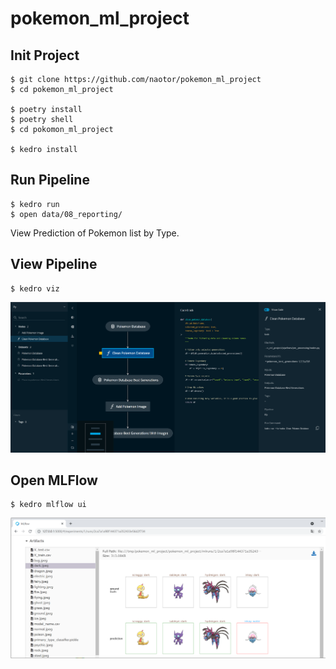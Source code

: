 # pokemon_ml_project

## Init Project

```
$ git clone https://github.com/naotor/pokemon_ml_project
$ cd pokemon_ml_project

$ poetry install
$ poetry shell
$ cd pokomon_ml_project

$ kedro install
```

## Run Pipeline

```
$ kedro run
$ open data/08_reporting/
```

View Prediction of Pokemon list by Type.

## View Pipeline

```
$ kedro viz
```

![viz](./images/image01.png)


## Open MLFlow

```
$ kedro mlflow ui
```

![ui](./images/image02.png)
